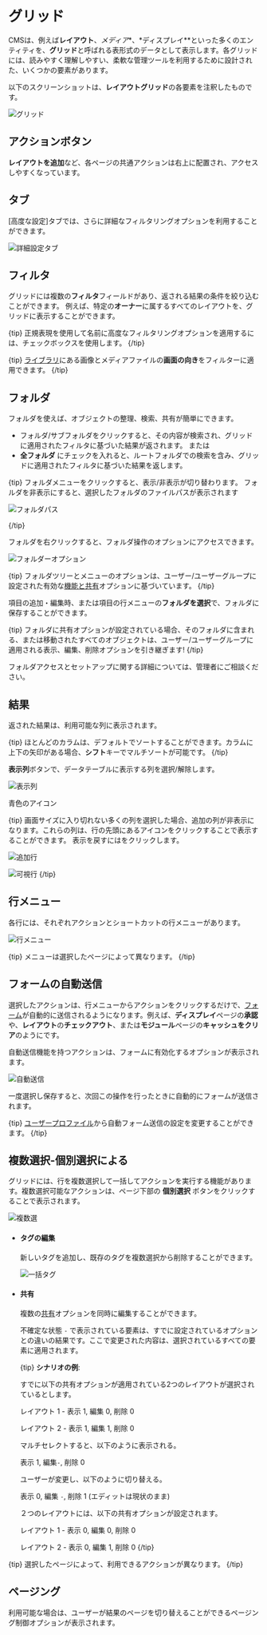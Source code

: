 <!--toc=tour-->

# グリッド 

CMSは、例えば**レイアウト**、*メディア**、*ディスプレイ**といった多くのエンティティを、**グリッド**と呼ばれる表形式のデータとして表示します。各グリッドには、読みやすく理解しやすい、柔軟な管理ツールを利用するために設計された、いくつかの要素があります。

以下のスクリーンショットは、**レイアウトグリッド**の各要素を注釈したものです。

![グリッド](img/v3_tour_grids.png)

## アクションボタン

**レイアウトを追加**など、各ページの共通アクションは右上に配置され、アクセスしやすくなっています。

## タブ

[高度な設定]タブでは、さらに詳細なフィルタリングオプションを利用することができます。

![詳細設定タブ](img/v3.1_tour_grids_advanced.png)

## フィルタ

グリッドには複数の**フィルタ**フィールドがあり、返される結果の条件を絞り込むことができます。
例えば、特定の**オーナー**に属するすべてのレイアウトを、グリッドに表示することができます。

{tip}
正規表現を使用して名前に高度なフィルタリングオプションを適用するには、チェックボックスを使用します。
{/tip}

{tip}
[ライブラリ](media_library.html)にある画像とメディアファイルの**画面の向き**をフィルターに適用できます。
{/tip}

## フォルダ

フォルダを使えば、オブジェクトの整理、検索、共有が簡単にできます。

- フォルダ/サブフォルダをクリックすると、その内容が検索され、グリッドに適用されたフィルタに基づいた結果が返されます。
または
- **全フォルダ** にチェックを入れると、ルートフォルダでの検索を含み、グリッドに適用されたフィルタに基づいた結果を返します。

{tip}
フォルダメニューをクリックすると、表示/非表示が切り替わります。 フォルダを非表示にすると、選択したフォルダのファイルパスが表示されます

![フォルダパス](img/v3_tour_folder_path.png)

{/tip}

フォルダを右クリックすると、フォルダ操作のオプションにアクセスできます。

![フォルダーオプション](img/v3_tour_folder_options.png)

{tip}
フォルダツリーとメニューのオプションは、ユーザー/ユーザーグループに設定された有効な[機能と共有](users_features_and_sharing.html)オプションに基づいています。
{/tip}

項目の追加・編集時、または項目の行メニューの**フォルダを選択**で、フォルダに保存することができます。

{tip}
フォルダに共有オプションが設定されている場合、そのフォルダに含まれる、または移動されたすべてのオブジェクトは、ユーザー/ユーザーグループに適用される表示、編集、削除オプションを引き継ぎます!
{/tip}

フォルダアクセスとセットアップに関する詳細については、管理者にご相談ください。

## 結果 

返された結果は、利用可能な列に表示されます。

{tip}
ほとんどのカラムは、デフォルトでソートすることができます。カラムに上下の矢印がある場合、**シフト**キーでマルチソートが可能です。
{/tip}

**表示列**ボタンで、データテーブルに表示する列を選択/解除します。

![表示列](img/v3_tour_column_visibility.png)

青色の<i class="fa-solid fa-circle-plus" style="color:blue"></i>アイコン

{tip}
画面サイズに入り切れない多くの列を選択した場合、追加の列が非表示になります。これらの列は、行の先頭にある<i class="fa-solid fa-circle-plus" style="color:blue"></i>アイコンをクリックすることで表示することができます。
表示を戻すには<i class="fa-solid fa-circle-minus" style="color:red"></i>をクリックします。

![追加行](img/v3.1_tour_grids_addtional_rows.png)

![可視行](img/v3.1_tour_grids_visible_rows.png)
{/tip}

## 行メニュー

各行には、それぞれアクションとショートカットの行メニューがあります。

![行メニュー](img/v3_tour_grids_row_menu.png)

{tip}
メニューは選択したページによって異なります。
{/tip}

## フォームの自動送信
選択したアクションは、行メニューからアクションをクリックするだけで、[フォーム](tour_forms.html)が自動的に送信されるようになります。例えば、**ディスプレイ**ページの**承認**や、**レイアウト**の**チェックアウト**、または**モジュール**ページの**キャッシュをクリア**のようにです。

自動送信機能を持つアクションは、フォームに有効化するオプションが表示されます。

![自動送信](img/v3_tour_auto_checkout.png)

一度選択し保存すると、次回この操作を行ったときに自動的にフォームが送信されます。

{tip}
[ユーザープロファイル](tour_user_profile.html)から自動フォーム送信の設定を変更することができます。
{/tip}

## 複数選択-個別選択による

グリッドには、行を複数選択して一括してアクションを実行する機能があります。複数選択可能なアクションは、ページ下部の **個別選択** ボタンをクリックすることで表示されます。

![複数選](img/v3_tour_multi_select.png)

- #### タグの編集

  新しいタグを追加し、既存のタグを複数選択から削除することができます。

  ![一括タグ](img/v3_tour_tags.png)

- #### 共有

  複数の[共有](users_features_and_sharing.html)オプションを同時に編集することができます。

  不確定な状態 `-` で表示されている要素は、すでに設定されているオプションとの違いの結果です。ここで変更された内容は、選択されているすべての要素に適用されます。

  {tip}
  **シナリオの例**:

  すでに以下の共有オプションが適用されている2つのレイアウトが選択されているとします。

  レイアウト 1 - 表示 1, 編集 0, 削除 0

  レイアウト 2 - 表示 1, 編集 1, 削除 0


  マルチセレクトすると、以下のように表示される。

  表示 1, 編集`-`, 削除 0


  ユーザーが変更し、以下のように切り替える。

  表示 0, 編集 `-`, 削除 1 (エディットは現状のまま)

  ２つのレイアウトには、以下の共有オプションが設定されます。

  レイアウト 1 - 表示 0, 編集 0, 削除 0

  レイアウト 2 - 表示 0, 編集 1, 削除 0
  {/tip}

{tip}
選択したページによって、利用できるアクションが異なります。
{/tip}

## ページング

利用可能な場合は、ユーザーが結果のページを切り替えることができるページング制御オプションが表示されます。

